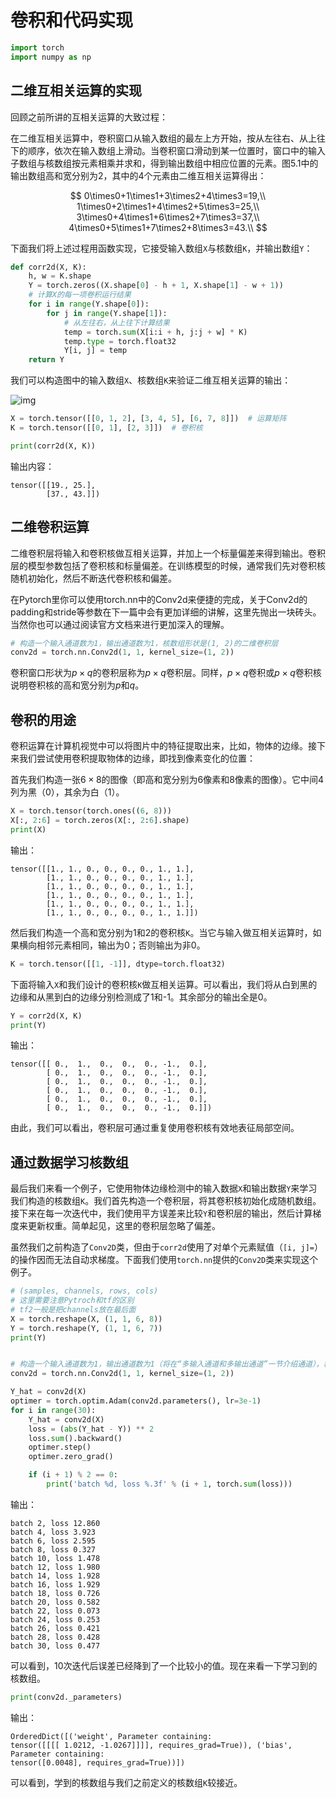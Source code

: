 # 	卷积和代码实现

```python
import torch
import numpy as np
```

## 二维互相关运算的实现

回顾之前所讲的互相关运算的大致过程：

在二维互相关运算中，卷积窗口从输入数组的最左上方开始，按从左往右、从上往下的顺序，依次在输入数组上滑动。当卷积窗口滑动到某一位置时，窗口中的输入子数组与核数组按元素相乘并求和，得到输出数组中相应位置的元素。图5.1中的输出数组高和宽分别为2，其中的4个元素由二维互相关运算得出：

$$
0\times0+1\times1+3\times2+4\times3=19,\\
1\times0+2\times1+4\times2+5\times3=25,\\
3\times0+4\times1+6\times2+7\times3=37,\\
4\times0+5\times1+7\times2+8\times3=43.\\
$$

下面我们将上述过程用函数实现，它接受输入数组`X`与核数组`K`，并输出数组`Y`：

````python
def corr2d(X, K):
    h, w = K.shape
    Y = torch.zeros((X.shape[0] - h + 1, X.shape[1] - w + 1))
    # 计算X的每一项卷积运行结果
    for i in range(Y.shape[0]):
        for j in range(Y.shape[1]):
            # 从左往右，从上往下计算结果
            temp = torch.sum(X[i:i + h, j:j + w] * K)
            temp.type = torch.float32
            Y[i, j] = temp
    return Y

````

我们可以构造图中的输入数组`X`、核数组`K`来验证二维互相关运算的输出：

![img](./src/try-conv-with-code/5.1_correlation.svg)


```python
X = torch.tensor([[0, 1, 2], [3, 4, 5], [6, 7, 8]])  # 运算矩阵
K = torch.tensor([[0, 1], [2, 3]])  # 卷积核

print(corr2d(X, K))
```

输出内容：


    tensor([[19., 25.],
            [37., 43.]])

## 二维卷积运算

二维卷积层将输入和卷积核做互相关运算，并加上一个标量偏差来得到输出。卷积层的模型参数包括了卷积核和标量偏差。在训练模型的时候，通常我们先对卷积核随机初始化，然后不断迭代卷积核和偏差。

在Pytorch里你可以使用torch.nn中的Conv2d来便捷的完成，关于Conv2d的padding和stride等参数在下一篇中会有更加详细的讲解，这里先抛出一块砖头。当然你也可以通过阅读官方文档来进行更加深入的理解。


```python
# 构造一个输入通道数为1，输出通道数为1，核数组形状是(1, 2)的二维卷积层
conv2d = torch.nn.Conv2d(1, 1, kernel_size=(1, 2))
```

卷积窗口形状为$p \times q$的卷积层称为$p \times q$卷积层。同样，$p \times q$卷积或$p \times q$卷积核说明卷积核的高和宽分别为$p$和$q$。

## 卷积的用途

卷积运算在计算机视觉中可以将图片中的特征提取出来，比如，物体的边缘。接下来我们尝试使用卷积提取物体的边缘，即找到像素变化的位置：

首先我们构造一张$6\times 8$的图像（即高和宽分别为6像素和8像素的图像）。它中间4列为黑（0），其余为白（1）。


```python
X = torch.tensor(torch.ones((6, 8)))
X[:, 2:6] = torch.zeros(X[:, 2:6].shape)
print(X)
```

输出：


    tensor([[1., 1., 0., 0., 0., 0., 1., 1.],
            [1., 1., 0., 0., 0., 0., 1., 1.],
            [1., 1., 0., 0., 0., 0., 1., 1.],
            [1., 1., 0., 0., 0., 0., 1., 1.],
            [1., 1., 0., 0., 0., 0., 1., 1.],
            [1., 1., 0., 0., 0., 0., 1., 1.]])

然后我们构造一个高和宽分别为1和2的卷积核`K`。当它与输入做互相关运算时，如果横向相邻元素相同，输出为0；否则输出为非0。


```python
K = torch.tensor([[1, -1]], dtype=torch.float32)
```

下面将输入`X`和我们设计的卷积核`K`做互相关运算。可以看出，我们将从白到黑的边缘和从黑到白的边缘分别检测成了1和-1。其余部分的输出全是0。


```python
Y = corr2d(X, K)
print(Y)
```

输出：


    tensor([[ 0.,  1.,  0.,  0.,  0., -1.,  0.],
            [ 0.,  1.,  0.,  0.,  0., -1.,  0.],
            [ 0.,  1.,  0.,  0.,  0., -1.,  0.],
            [ 0.,  1.,  0.,  0.,  0., -1.,  0.],
            [ 0.,  1.,  0.,  0.,  0., -1.,  0.],
            [ 0.,  1.,  0.,  0.,  0., -1.,  0.]])

由此，我们可以看出，卷积层可通过重复使用卷积核有效地表征局部空间。

## 通过数据学习核数组

最后我们来看一个例子，它使用物体边缘检测中的输入数据`X`和输出数据`Y`来学习我们构造的核数组`K`。我们首先构造一个卷积层，将其卷积核初始化成随机数组。接下来在每一次迭代中，我们使用平方误差来比较`Y`和卷积层的输出，然后计算梯度来更新权重。简单起见，这里的卷积层忽略了偏差。

虽然我们之前构造了`Conv2D`类，但由于`corr2d`使用了对单个元素赋值（`[i, j]=`）的操作因而无法自动求梯度。下面我们使用`torch.nn`提供的`Conv2D`类来实现这个例子。


```python
# (samples, channels, rows, cols)
# 这里需要注意Pytroch和tf的区别
# tf2一般是把channels放在最后面
X = torch.reshape(X, (1, 1, 6, 8))
Y = torch.reshape(Y, (1, 1, 6, 7))
print(Y)


# 构造一个输入通道数为1，输出通道数为1（将在“多输入通道和多输出通道”一节介绍通道），核数组形状是(1, 2)的二维卷积层
conv2d = torch.nn.Conv2d(1, 1, kernel_size=(1, 2))

Y_hat = conv2d(X)
optimer = torch.optim.Adam(conv2d.parameters(), lr=3e-1)
for i in range(30):
    Y_hat = conv2d(X)
    loss = (abs(Y_hat - Y)) ** 2
    loss.sum().backward()
    optimer.step()
    optimer.zero_grad()

    if (i + 1) % 2 == 0:
        print('batch %d, loss %.3f' % (i + 1, torch.sum(loss)))
```

输出：

    batch 2, loss 12.860
    batch 4, loss 3.923
    batch 6, loss 2.595
    batch 8, loss 0.327
    batch 10, loss 1.478
    batch 12, loss 1.980
    batch 14, loss 1.928
    batch 16, loss 1.929
    batch 18, loss 0.726
    batch 20, loss 0.582
    batch 22, loss 0.073
    batch 24, loss 0.253
    batch 26, loss 0.421
    batch 28, loss 0.428
    batch 30, loss 0.477


可以看到，10次迭代后误差已经降到了一个比较小的值。现在来看一下学习到的核数组。


```python
print(conv2d._parameters)
```

输出：


    OrderedDict([('weight', Parameter containing:
    tensor([[[[ 1.0212, -1.0267]]]], requires_grad=True)), ('bias', Parameter containing:
    tensor([0.0048], requires_grad=True))])

可以看到，学到的核数组与我们之前定义的核数组`K`较接近。

